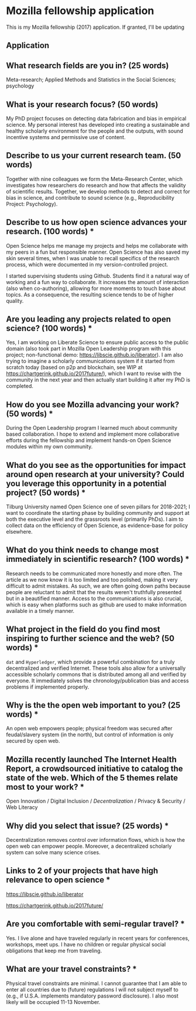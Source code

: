 # Mozilla fellowship application

This is my Mozilla fellowship (2017) application. If granted, I'll be updating

## Application

## What research fields are you in? (25 words)

Meta-research; Applied Methods and Statistics in the Social Sciences; psychology

## What is your research focus? (50 words) 

My PhD project focuses on detecting data fabrication and bias in empirical science. My personal interest has developed into creating a sustainable and healthy scholarly environment for the people and the outputs, with sound incentive systems and permissive use of content.

## Describe to us your current research team. (50 words) 

Together with nine colleagues we form the Meta-Research Center, which investigates how researchers do research and how that affects the validity of scientific results. Together, we develop methods to detect and correct for bias in science, and contribute to sound science (e.g., Reproducibility Project: Psychology).
 
## Describe to us how open science advances your research. (100 words) *

Open Science helps me manage my projects and helps me collaborate with my peers in a fun but responsible manner. Open Science has also saved my skin several times, when I was unable to recall specifics of the research process, which were documented in my version-controlled project. 

I started supervising students using Github. Students find it a natural way of working and a fun way to collaborate. It increases the amount of interaction (also when co-authoring), allowing for more moments to touch base about topics. As a consequence, the resulting science tends to be of higher quality. 

## Are you leading any projects related to open science? (100 words) *

Yes, I am working on Liberate Science to ensure public access to the public domain (also took part in Mozilla Open Leadership program with this project; non-functional demo: https://libscie.github.io/liberator). I am also trying to imagine a scholarly communications system if it started from scratch today (based on p2p and blockchain, see WIP at https://chartgerink.github.io/2017future/), which I want to revise with the community in the next year and then actually start building it after my PhD is completed. 

## How do you see Mozilla advancing your work? (50 words) *

During the Open Leadership program I learned much about community based collaboration. I hope to extend and implement more collaborative efforts during the fellowship and implement hands-on Open Science modules within my own community.

## What do you see as the opportunities for impact around open research at your university? Could you leverage this opportunity in a potential project? (50 words) *

Tilburg University named Open Science one of seven pillars for 2018-2021; I want to coordinate the starting phase by building community and support at both the executive level and the grassroots level (primarily PhDs). I aim to collect data on the efficiency of Open Science, as evidence-base for policy elsewhere.

## What do you think needs to change most immediately in scientific research? (100 words) *

Research needs to be communicated more honestly and more often. The article as we now know it is too limited and too polished, making it very difficult to admit mistakes. As such, we are often going down paths because people are reluctant to admit that the results weren't truthfully presented but in a beautified manner. Access to the communications is also crucial, which is easy when platforms such as github are used to make information available in a timely manner.

## What project in the field do you find most inspiring to further science and the web? (50 words) *

`dat` and `Hyperledger`, which provide a powerful combination for a truly decentralized and verified Internet. These tools also allow for a universally accessible scholarly commons that is distributed among all and verified by everyone. It immediately solves the chronology/publication bias and access problems if implemented properly.

## Why is the the open web important to you? (25 words) *	

An open web empowers people; physical freedom was secured after feudal/slavery system (in the north), but control of information is only secured by open web.

## Mozilla recently launched The Internet Health Report, a crowdsourced initiative to catalog the state of the web. Which of the 5 themes relate most to your work? *
 
Open Innovation / Digital Inclusion / _Decentralization_ / Privacy & Security / Web Literacy

## Why did you select that issue? (25 words) *

Decentralization removes control over information flows, which is how the open web can empower people. Moreover, a decentralized scholarly system can solve many science crises.

## Links to 2 of your projects that have high relevance to open science *

https://libscie.github.io/liberator

https://chartgerink.github.io/2017future/

## Are you comfortable with semi-regular travel? *

Yes. I live alone and have traveled regularly in recent years for conferences, workshops, meet ups. I have no children or regular physical social obligations that keep me from traveling.

## What are your travel constraints? *

Physical travel constraints are minimal. I cannot guarantee that I am able to enter all countries due to (future) regulations I will not subject myself to (e.g., if U.S.A. implements mandatory password disclosure). I also most likely will be occupied 11-13 November.
